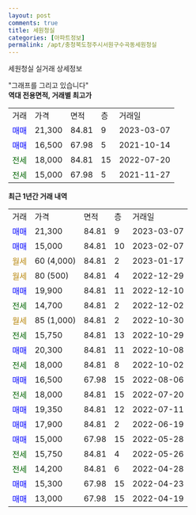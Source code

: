 ```yaml
---
layout: post
comments: true
title: 세원청실
categories: [아파트정보]
permalink: /apt/충청북도청주시서원구수곡동세원청실
---
```


세원청실 실거래 상세정보

<script type="text/javascript">
  google.charts.load('current', {'packages':['line', 'corechart']});
  google.charts.setOnLoadCallback(drawChart);

  function drawChart() {
    var data = new google.visualization.DataTable();
    data.addColumn('date', '거래일');
    data.addColumn('number', "매매");
    data.addColumn('number', "전세");
    data.addColumn('number', "전매");

    data.addRows([[new Date(Date.parse("2023-03-07")), 21300, null, null], [new Date(Date.parse("2023-02-07")), 15000, null, null], [new Date(Date.parse("2023-01-17")), null, null, null], [new Date(Date.parse("2022-12-29")), null, null, null], [new Date(Date.parse("2022-12-10")), 19900, null, null], [new Date(Date.parse("2022-12-02")), null, 14700, null], [new Date(Date.parse("2022-10-30")), null, null, null], [new Date(Date.parse("2022-10-29")), null, 15750, null], [new Date(Date.parse("2022-10-08")), 20300, null, null], [new Date(Date.parse("2022-10-02")), null, 18000, null], [new Date(Date.parse("2022-08-06")), 16500, null, null], [new Date(Date.parse("2022-07-20")), null, 18000, null], [new Date(Date.parse("2022-07-11")), 19350, null, null], [new Date(Date.parse("2022-06-19")), 17900, null, null], [new Date(Date.parse("2022-05-28")), 15000, null, null], [new Date(Date.parse("2022-05-26")), null, 15750, null], [new Date(Date.parse("2022-04-28")), null, 14200, null], [new Date(Date.parse("2022-04-23")), 15300, null, null], [new Date(Date.parse("2022-04-19")), 13000, null, null]]);

    var options = {
      hAxis: {
        format: 'yyyy/MM/dd'
      },    
      lineWidth: 0,
      pointsVisible: true,    
      title: '최근 1년간 유형별 실거래가 분포',
      legend: { position: 'bottom' }
    };

    var formatter = new google.visualization.NumberFormat({pattern:'###,###'} );
    formatter.format(data, 1);
    formatter.format(data, 2);
    
    setTimeout(function() {
        var chart = new google.visualization.LineChart(document.getElementById('columnchart_material'));
        chart.draw(data, (options));
        document.getElementById('loading').style.display = 'none';
    }, 200);
  }
</script>


<div id="loading" style="z-index:20; display: block; margin-left: 0px">"그래프를 그리고 있습니다"</div>
<div id="columnchart_material" style="width: 95%; margin-left: 0px; display: block"></div>
<!-- contents start -->
<b>역대 전용면적, 거래별 최고가</b>
<table class="sortable">
    <tr>
      <td>거래</td>
      <td>가격</td>
      <td>면적</td>
      <td>층</td>
      <td>거래일</td>
    </tr>
        <tr>
          <td><a style="color: blue">매매</a></td>
          <td>21,300</td>
          <td>84.81</td>
          <td>9</td>
          <td>2023-03-07</td>
        </tr>            <tr>
          <td><a style="color: blue">매매</a></td>
          <td>16,500</td>
          <td>67.98</td>
          <td>5</td>
          <td>2021-10-14</td>
        </tr>        
        <tr>
              <td><a style="color: darkgreen">전세</a></td>
              <td>18,000</td>
              <td>84.81</td>
              <td>15</td>
              <td>2022-07-20</td>
            </tr>            <tr>
              <td><a style="color: darkgreen">전세</a></td>
              <td>15,000</td>
              <td>67.98</td>
              <td>5</td>
              <td>2021-11-27</td>
            </tr>        
    
</table>

<b>최근 1년간 거래 내역</b>

<table class="sortable">
    <tr>
      <td>거래</td>
      <td>가격</td>
      <td>면적</td>
      <td>층</td>
      <td>거래일</td>
    </tr>
    <tr>
      <td><a style="color: blue">매매</a></td>
      <td>21,300</td>
      <td>84.81</td>
      <td>9</td>
      <td>2023-03-07</td>
    </tr>          <tr>
      <td><a style="color: blue">매매</a></td>
      <td>15,000</td>
      <td>84.81</td>
      <td>10</td>
      <td>2023-02-07</td>
    </tr>          <tr>
      <td><a style="color: darkgoldenrod">월세</a></td>
      <td>60 (4,000)</td>
      <td>84.81</td>
      <td>2</td>
      <td>2023-01-17</td>
    </tr>          <tr>
      <td><a style="color: darkgoldenrod">월세</a></td>
      <td>80 (500)</td>
      <td>84.81</td>
      <td>4</td>
      <td>2022-12-29</td>
    </tr>          <tr>
      <td><a style="color: blue">매매</a></td>
      <td>19,900</td>
      <td>84.81</td>
      <td>11</td>
      <td>2022-12-10</td>
    </tr>          <tr>
      <td><a style="color: darkgreen">전세</a></td>
      <td>14,700</td>
      <td>84.81</td>
      <td>2</td>
      <td>2022-12-02</td>
    </tr>          <tr>
      <td><a style="color: darkgoldenrod">월세</a></td>
      <td>85 (1,000)</td>
      <td>84.81</td>
      <td>2</td>
      <td>2022-10-30</td>
    </tr>          <tr>
      <td><a style="color: darkgreen">전세</a></td>
      <td>15,750</td>
      <td>84.81</td>
      <td>13</td>
      <td>2022-10-29</td>
    </tr>          <tr>
      <td><a style="color: blue">매매</a></td>
      <td>20,300</td>
      <td>84.81</td>
      <td>11</td>
      <td>2022-10-08</td>
    </tr>          <tr>
      <td><a style="color: darkgreen">전세</a></td>
      <td>18,000</td>
      <td>84.81</td>
      <td>8</td>
      <td>2022-10-02</td>
    </tr>          <tr>
      <td><a style="color: blue">매매</a></td>
      <td>16,500</td>
      <td>67.98</td>
      <td>15</td>
      <td>2022-08-06</td>
    </tr>          <tr>
      <td><a style="color: darkgreen">전세</a></td>
      <td>18,000</td>
      <td>84.81</td>
      <td>15</td>
      <td>2022-07-20</td>
    </tr>          <tr>
      <td><a style="color: blue">매매</a></td>
      <td>19,350</td>
      <td>84.81</td>
      <td>12</td>
      <td>2022-07-11</td>
    </tr>          <tr>
      <td><a style="color: blue">매매</a></td>
      <td>17,900</td>
      <td>84.81</td>
      <td>2</td>
      <td>2022-06-19</td>
    </tr>          <tr>
      <td><a style="color: blue">매매</a></td>
      <td>15,000</td>
      <td>67.98</td>
      <td>15</td>
      <td>2022-05-28</td>
    </tr>          <tr>
      <td><a style="color: darkgreen">전세</a></td>
      <td>15,750</td>
      <td>84.81</td>
      <td>4</td>
      <td>2022-05-26</td>
    </tr>          <tr>
      <td><a style="color: darkgreen">전세</a></td>
      <td>14,200</td>
      <td>84.81</td>
      <td>6</td>
      <td>2022-04-28</td>
    </tr>          <tr>
      <td><a style="color: blue">매매</a></td>
      <td>15,300</td>
      <td>67.98</td>
      <td>15</td>
      <td>2022-04-23</td>
    </tr>          <tr>
      <td><a style="color: blue">매매</a></td>
      <td>13,000</td>
      <td>67.98</td>
      <td>15</td>
      <td>2022-04-19</td>
    </tr>      </table>
<!-- contents end -->    

